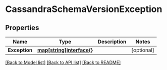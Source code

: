 # CassandraSchemaVersionException

## Properties

Name | Type | Description | Notes
------------ | ------------- | ------------- | -------------
**Exception** | [**map[string]interface{}**](.md) |  | [optional] 

[[Back to Model list]](../README.md#documentation-for-models) [[Back to API list]](../README.md#documentation-for-api-endpoints) [[Back to README]](../README.md)


